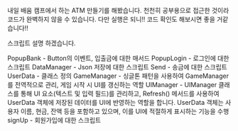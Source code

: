내일 배움 캠프에서 하는 ATM 만들기를 해봤습니다.
천천히 공부용으로 접근한 것이라 코드가 완벽하지 않을 수 있습니다.
다만 실행은 되니!! 코드 확인도 해보시면 좋을 거같습니다!!

스크립트 설명 하겠습니다.

PopupBank - Button의 이벤트, 입출금에 대한 매서드
PopupLogin - 로그인에 대한 스크립트
DataManager - Json 저장에 대한 스크립트
Send - 송금에 대한 스크립트 
UserData - 클래스 정의
GameManager - 싱글톤 패턴을 사용하여 GameManager를 전역적으로 관리, 게임 시작 시 UI를 갱신하는 역할
UIManager -  UIManager 클래스를 통해 UI 요소(텍스트 및 입력 필드)를 관리하고, Refresh() 메서드를 사용하여 UserData 객체에 저장된 데이터를 UI에 반영하는 역할을 합니다. UserData 객체는 사용자 이름, 현금, 잔액 등을 포함하고 있으며, 이를 UI에 적절하게 표시하는 기능을 수행
signUp - 회원가입에 대한 스크립트
